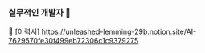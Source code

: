 ### 실무적인 개발자 👋
💬 [이력서] https://unleashed-lemming-29b.notion.site/AI-7629570fe30f499eb72306c1c9379275
<!--
**benz9411/benz9411** is a ✨ _special_ ✨ repository because its `README.md` (this file) appears on your GitHub profile.

Here are some ideas to get you started:

- 🔭 I’m currently working on ...
- 🌱 I’m currently learning ...
- 👯 I’m looking to collaborate on ...
- 🤔 I’m looking for help with ...
- 💬 Ask me about ...
- 📫 How to reach me: ...
- 😄 Pronouns: ...
- ⚡ Fun fact: ...
-->
